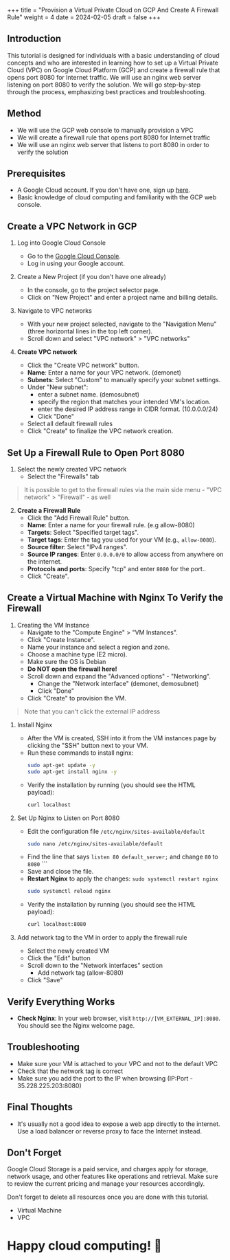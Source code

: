 +++
title = "Provision a Virtual Private Cloud on GCP And Create A Firewall Rule"
weight = 4
date = 2024-02-05
draft = false
+++

## Introduction

This tutorial is designed for individuals with a basic understanding of cloud concepts and who are interested in learning how to set up a Virtual Private Cloud (VPC) on Google Cloud Platform (GCP) and create a firewall rule that opens port 8080 for Internet traffic. We will use an nginx web server listening on port 8080 to verify the solution. We will go step-by-step through the process, emphasizing best practices and troubleshooting.

## Method

- We will use the GCP web console to manually provision a VPC
- We will create a firewall rule that opens port 8080 for Internet traffic
- We will use an nginx web server that listens to port 8080 in order to verify the solution

## Prerequisites

- A Google Cloud account. If you don't have one, sign up [here](https://cloud.google.com/).
- Basic knowledge of cloud computing and familiarity with the GCP web console.

## Create a VPC Network in GCP

1. Log into Google Cloud Console
	- Go to the [Google Cloud Console](https://console.cloud.google.com/).
	- Log in using your Google account.

2. Create a New Project (if you don't have one already)
	- In the console, go to the project selector page.
	- Click on "New Project" and enter a project name and billing details.

3. Navigate to VPC networks
	- With your new project selected, navigate to the "Navigation Menu" (three horizontal lines in the top left corner).
	- Scroll down and select "VPC network" > "VPC networks"

3. **Create VPC network**
	- Click the "Create VPC network" button.
	- **Name**: Enter a name for your VPC network. (demonet)
	- **Subnets**: Select "Custom" to manually specify your subnet settings.
	- Under "New subnet":
		- enter a subnet name. (demosubnet)
		- specify the region that matches your intended VM's location.
		- enter the desired IP address range in CIDR format. (10.0.0.0/24)
		- Click "Done"
	- Select all default firewall rules
	- Click "Create" to finalize the VPC network creation.
	
## Set Up a Firewall Rule to Open Port 8080

1. Select the newly created VPC network
	- Select the "Firewalls" tab

> It is possible to get to the firewall rules via the main side menu -  "VPC network" > "Firewall" - as well

2. **Create a Firewall Rule**
	- Click the "Add Firewall Rule" button.
	- **Name**: Enter a name for your firewall rule. (e.g allow-8080)
	- **Targets**: Select "Specified target tags".
	- **Target tags**: Enter the tag you used for your VM (e.g., `allow-8080`).
	- **Source filter**: Select "IPv4 ranges".
	- **Source IP ranges**: Enter `0.0.0.0/0` to allow access from anywhere on the internet.
	- **Protocols and ports**: Specify "tcp" and enter `8080` for the port..
	- Click "Create".

## Create a Virtual Machine with Nginx To Verify the Firewall

1. Creating the VM Instance
	- Navigate to the "Compute Engine" > "VM Instances".
	- Click "Create Instance".
	- Name your instance and select a region and zone.
	- Choose a machine type (E2 micro).
	- Make sure the OS is Debian
	- **Do NOT open the firewall here!**
	- Scroll down and expand the "Advanced options" - "Networking".
		- Change the "Network interface" (demonet, demosubnet)
		- Click "Done"
	- Click "Create" to provision the VM.

> Note that you can't click the external IP address

1. Install Nginx
	- After the VM is created, SSH into it from the VM instances page by clicking the "SSH" button next to your VM.
	- Run these commands to install nginx:
		```bash
		sudo apt-get update -y
		sudo apt-get install nginx -y
		```
	- Verify the installation by running (you should see the HTML payload):
		```bash
		curl localhost
		```

3. Set Up Nginx to Listen on Port 8080

	- Edit the configuration file `/etc/nginx/sites-available/default`
		```bash
		sudo nano /etc/nginx/sites-available/default
		```
	- Find the line that says `listen 80 default_server;` and change `80` to `8080`		```
	- Save and close the file.
	- **Restart Nginx** to apply the changes: `sudo systemctl restart nginx`
		```bash
		sudo systemctl reload nginx
		```
	- Verify the installation by running (you should see the HTML payload):
		```bash
		curl localhost:8080
		```

4. Add network tag to the VM in order to apply the firewall rule
	- Select the newly created VM
	- Click the "Edit" button
	- Scroll down to the "Network interfaces" section
		- Add network tag (allow-8080)
	- Click "Save"

## Verify Everything Works

- **Check Nginx**: In your web browser, visit `http://[VM_EXTERNAL_IP]:8080`. You should see the Nginx welcome page.

## Troubleshooting

- Make sure your VM is attached to your VPC and not to the default VPC
- Check that the network tag is correct
- Make sure you add the port to the IP when browsing (IP:Port - 35.228.225.203:8080)
## Final Thoughts

- It's usually not a good idea to expose a web app directly to the internet. Use a load balancer or reverse proxy to face the Internet instead.

## Don't Forget

Google Cloud Storage is a paid service, and charges apply for storage, network usage, and other features like operations and retrieval. Make sure to review the current pricing and manage your resources accordingly.

Don't forget to delete all resources once you are done with this tutorial.
- Virtual Machine
- VPC

# Happy cloud computing! 🚀